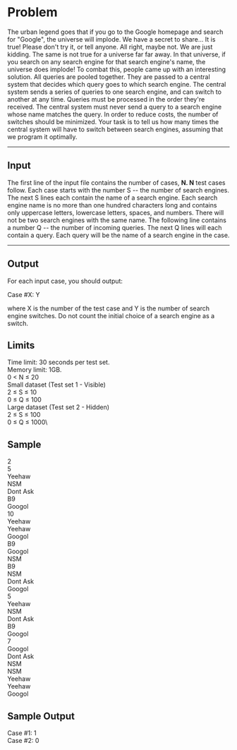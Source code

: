 # Problem

The urban legend goes that if you go to the Google homepage and search for "Google", the universe will implode. We have a secret to share... It is true! Please don't try it, or tell anyone. All right, maybe not. We are just kidding.
The same is not true for a universe far far away. In that universe, if you search on any search engine for that search engine's name, the universe does implode!
To combat this, people came up with an interesting solution. All queries are pooled together. They are passed to a central system that decides which query goes to which search engine. The central system sends a series of queries to one search engine, and can switch to another at any time. Queries must be processed in the order they're received. The central system must never send a query to a search engine whose name matches the query. In order to reduce costs, the number of switches should be minimized.
Your task is to tell us how many times the central system will have to switch between search engines, assuming that we program it optimally.

___
## Input

The first line of the input file contains the number of cases, **N. N** test cases follow.
Each case starts with the number S -- the number of search engines. The next S lines each contain the name of a search engine. Each search engine name is no more than one hundred characters long and contains only uppercase letters, lowercase letters, spaces, and numbers. There will not be two search engines with the same name.
The following line contains a number Q -- the number of incoming queries. The next Q lines will each contain a query. Each query will be the name of a search engine in the case.

---

## Output

For each input case, you should output:

Case #X: Y

where X is the number of the test case and Y is the number of search engine switches. Do not count the initial choice of a search engine as a switch.

## Limits
Time limit: 30 seconds per test set. \
Memory limit: 1GB. \
0 < N ≤ 20 \
Small dataset (Test set 1 - Visible)\
2 ≤ S ≤ 10\
0 ≤ Q ≤ 100\
Large dataset (Test set 2 - Hidden)\
2 ≤ S ≤ 100\
0 ≤ Q ≤ 1000\


## Sample
2\
5\
Yeehaw\
NSM\
Dont Ask\
B9\
Googol\
10\
Yeehaw\
Yeehaw\
Googol\
B9\
Googol\
NSM\
B9\
NSM\
Dont Ask\
Googol\
5\
Yeehaw\
NSM\
Dont Ask\
B9\
Googol\
7\
Googol\
Dont Ask\
NSM\
NSM\
Yeehaw\
Yeehaw\
Googol

## Sample Output
Case #1: 1\
Case #2: 0